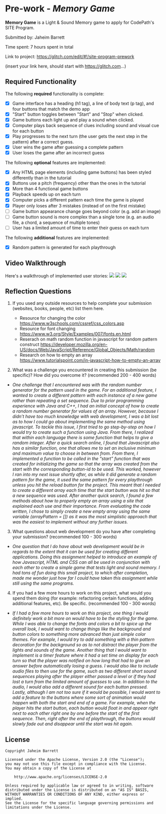 # Pre-work - _Memory Game_

**Memory Game** is a Light & Sound Memory game to apply for CodePath's SITE Program.

Submitted by: Jaheim Barrett

Time spent: 7 hours spent in total

Link to project: https://glitch.com/edit/#!/site-program-prework

(insert your link here, should start with https://glitch.com...)

## Required Functionality

The following **required** functionality is complete:

- [x] Game interface has a heading (h1 tag), a line of body text (p tag), and four buttons that match the demo app
- [x] "Start" button toggles between "Start" and "Stop" when clicked.
- [x] Game buttons each light up and play a sound when clicked.
- [x] Computer plays back sequence of clues including sound and visual cue for each button
- [x] Play progresses to the next turn (the user gets the next step in the pattern) after a correct guess.
- [x] User wins the game after guessing a complete pattern
- [x] User loses the game after an incorrect guess

The following **optional** features are implemented:

- [x] Any HTML page elements (including game buttons) has been styled differently than in the tutorial
- [x] Buttons use a pitch (frequency) other than the ones in the tutorial
- [x] More than 4 functional game buttons
- [x] Playback speeds up on each turn
- [x] Computer picks a different pattern each time the game is played
- [x] Player only loses after 3 mistakes (instead of on the first mistake)
- [ ] Game button appearance change goes beyond color (e.g. add an image)
- [ ] Game button sound is more complex than a single tone (e.g. an audio file, a chord, a sequence of multiple tones)
- [ ] User has a limited amount of time to enter their guess on each turn

The following **additional** features are implemented:

- [x] Random pattern is generated for each playthrough

## Video Walkthrough

Here's a walkthrough of implemented user stories:
![](https://i.imgur.com/DsFELzm.gif)
![](https://i.imgur.com/wssoKrl.gif)
![](https://i.imgur.com/3PxLATj.gif)


## Reflection Questions

1. If you used any outside resources to help complete your submission (websites, books, people, etc) list them here.
   - Resource for changing the color
     https://www.w3schools.com/cssref/css_colors.asp
   - Resource for font changing
     https://www.w3.org/Style/Examples/007/fonts.en.html
   - Reserach on math random function in javascript for random pattern construct
     https://developer.mozilla.org/en-US/docs/Web/JavaScript/Reference/Global_Objects/Math/random
   - Research on how to empty an array
     https://www.tutorialspoint.com/in-javascript-how-to-empty-an-array

2. What was a challenge you encountered in creating this submission (be specific)? How did you overcome it? (recommended 200 - 400 words)

- *One challenge that I encountered was with the random number generator for the pattern used in the game. For an additional feature, I wanted to create a different pattern with each instance of a new game rather than repeating a set sequence. Due to prior programming experience with Java and C++, I had an initial concept of how to create a random number generator for values of an array. However, because I didn’t have too much knowledge with web development, I was a bit lost as to how I could go about implementing the same method using javascript. To tackle this issue, I first tried to go step-by-step on how I would try to create such a function using Java. From there, I realized that within each language there is some function that helps to give a random integer. After a quick search online, I found that Javascript also has a similar function, one that allows me to set an inclusive minimum and maximum value to choose in between from. From there, I implemented a function to be called in the “start” function that was created for initializing the game so that the array was created from the start with the corresponding button-id to be used. This worked, however I ran into my next issue shortly after, as while it did generate a random pattern for the game, it used the same pattern for every playthrough unless you hit the reload button for the project. This meant that I needed to create a different array each time that the start button was hit so that a new sequence was used. After another quick search, I found a few methods about how to properly empty an array using a site that explained each use and their importance. From evaluating the code written, I chose to simply create a new empty array using the same variable (arrayPattern = []) as it was the most simplistic approach that was the easiest to implement without any further issues.*

3. What questions about web development do you have after completing your submission? (recommended 100 - 300 words)
- *One question that I do have about web development would be in regards to the extent that it can be used for creating different applications. Doing this assignment helped to introduce an example of how Javascript, HTML and CSS can all be used in conjunction with each other to create a simple game that tests light and sound memory. I had tons of fun doing this small project, to which after completion, made me wonder just how far I could have taken this assignment while still using the same programs.* 

4. If you had a few more hours to work on this project, what would you spend them doing (for example: refactoring certain functions, adding additional features, etc). Be specific. (recommended 100 - 300 words)
- *If I had a few more hours to work on this project, one thing I would definitely work a bit more on would have to be the styling for the game. While I was able to change the fonts and colors a bit to spice up the overall look, I would want to change things like the background and button colors to something more advanced than just simple color themes. For example, I would try to add something with a thin pattern decoration for the background so as to not distract the player from the lights and sounds of the game. Another thing that I would want to implement is a timer feature where it had a set time on display for each turn so that the player was notified on how long that had to give an answer before automatically losing a guess. I would also like to include audio files to then use for the game, such as two different short sound sequences playing after   the player either passed a level or if they had lost a turn from the limited amount of guesses to use. In addition to the audio, I would also add a different sound for each button pressed. Lastly, although I am not too sure if it would be possible, I would want to add a feature to the buttons where some sort of animation would happen with both the start and end of a game. For example, when the player hits the start button, each button would float in and appear right next to each other right one by one before the start of the first sequence. Then, right after the end of playthrough, the buttons would slowly fade out and disappear until the start was hit again.*

## License

    Copyright Jaheim Barrett

    Licensed under the Apache License, Version 2.0 (the "License");
    you may not use this file except in compliance with the License.
    You may obtain a copy of the License at

        http://www.apache.org/licenses/LICENSE-2.0

    Unless required by applicable law or agreed to in writing, software
    distributed under the License is distributed on an "AS IS" BASIS,
    WITHOUT WARRANTIES OR CONDITIONS OF ANY KIND, either express or implied.
    See the License for the specific language governing permissions and
    limitations under the License.
